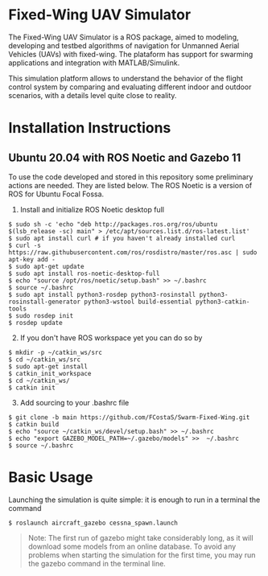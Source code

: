 # Fixed-Wing UAV Simulator

The Fixed-Wing UAV Simulator is a ROS package, aimed to modeling, developing and testbed algorithms of navigation for Unmanned Aerial Vehicles (UAVs) with fixed-wing. The plataform has support for swarming applications and integration with MATLAB/Simulink.

This simulation platform allows to understand the behavior of the flight control system by comparing and evaluating different indoor and outdoor scenarios, with a details level quite close to reality.

# Installation Instructions
## Ubuntu 20.04 with ROS Noetic and Gazebo 11

To use the code developed and stored in this repository some preliminary actions are needed. They are listed below. The ROS Noetic is a version of ROS for Ubuntu Focal Fossa.

1. Install and initialize ROS Noetic desktop full
```
$ sudo sh -c 'echo "deb http://packages.ros.org/ros/ubuntu $(lsb_release -sc) main" > /etc/apt/sources.list.d/ros-latest.list'
$ sudo apt install curl # if you haven't already installed curl
$ curl -s https://raw.githubusercontent.com/ros/rosdistro/master/ros.asc | sudo apt-key add -
$ sudo apt-get update
$ sudo apt install ros-noetic-desktop-full
$ echo "source /opt/ros/noetic/setup.bash" >> ~/.bashrc
$ source ~/.bashrc
$ sudo apt install python3-rosdep python3-rosinstall python3-rosinstall-generator python3-wstool build-essential python3-catkin-tools
$ sudo rosdep init
$ rosdep update
```

2. If you don't have ROS workspace yet you can do so by
```
$ mkdir -p ~/catkin_ws/src
$ cd ~/catkin_ws/src
$ sudo apt-get install 
$ catkin_init_workspace
$ cd ~/catkin_ws/
$ catkin init
```

3. Add sourcing to your .bashrc file
```
$ git clone -b main https://github.com/FCostaS/Swarm-Fixed-Wing.git
$ catkin build
$ echo "source ~/catkin_ws/devel/setup.bash" >> ~/.bashrc
$ echo "export GAZEBO_MODEL_PATH=~/.gazebo/models" >>  ~/.bashrc
$ source ~/.bashrc
```

# Basic Usage
Launching the simulation is quite simple: it is enough to run in a terminal the command
```
$ roslaunch aircraft_gazebo cessna_spawn.launch
```
> Note: The first run of gazebo might take considerably long, as it will download some models from an online database. To avoid any problems when starting the simulation for the first time, you may run the gazebo command in the terminal line.
